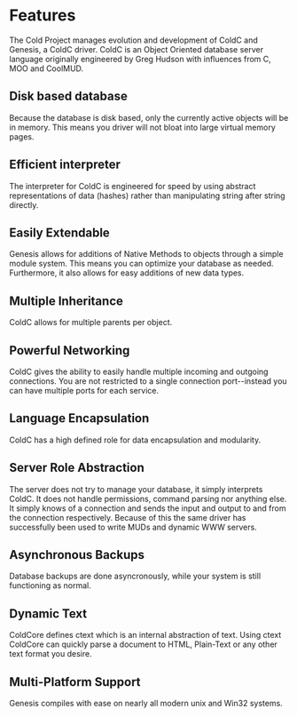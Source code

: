 # Features #

The Cold Project manages evolution and development of ColdC and Genesis, a ColdC driver. ColdC is an Object Oriented database server language originally engineered by Greg Hudson with influences from C, MOO and CoolMUD.


## Disk based database ##

Because the database is disk based, only the currently active objects will be in memory. This means you driver will not bloat into large virtual memory pages.

## Efficient interpreter ##

The interpreter for ColdC is engineered for speed by using abstract representations of data (hashes) rather than manipulating string after string directly.

## Easily Extendable ##

Genesis allows for additions of Native Methods to objects through a simple module system. This means you can optimize your database as needed. Furthermore, it also allows for easy additions of new data types.

## Multiple Inheritance ##

ColdC allows for multiple parents per object.

## Powerful Networking ##

ColdC gives the ability to easily handle multiple incoming and outgoing connections. You are not restricted to a single connection port--instead you can have multiple ports for each service.

## Language Encapsulation ##

ColdC has a high defined role for data encapsulation and modularity.

## Server Role Abstraction ##

The server does not try to manage your database, it simply interprets ColdC. It does not handle permissions, command parsing nor anything else. It simply knows of a connection and sends the input and output to and from the connection respectively. Because of this the same driver has successfully been used to write MUDs and dynamic WWW servers.

## Asynchronous Backups ##

Database backups are done asyncronously, while your system is still functioning as normal.

## Dynamic Text ##

ColdCore defines ctext which is an internal abstraction of text. Using ctext ColdCore can quickly parse a document to HTML, Plain-Text or any other text format you desire.

## Multi-Platform Support ##

Genesis compiles with ease on nearly all modern unix and Win32 systems.